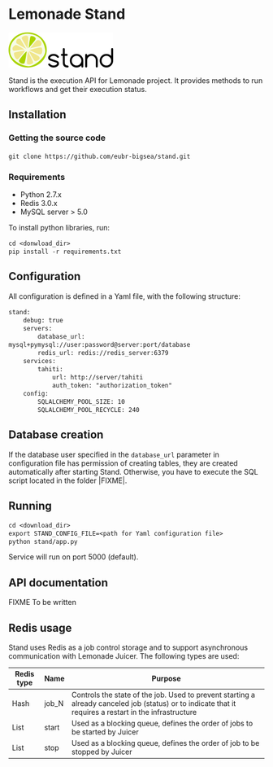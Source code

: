 # Lemonade Stand
[logo]: docs/img/stand.png "Lemonade Stand"

![alt text][logo]

Stand is the execution API for Lemonade project. It provides methods to run workflows and get their execution status.

## Installation
### Getting the source code

 `git clone https://github.com/eubr-bigsea/stand.git`

### Requirements
 - Python 2.7.x
 - Redis 3.0.x
 - MySQL server > 5.0

 To install python libraries, run:

 ```
 cd <donwload_dir>
 pip install -r requirements.txt
 ```

## Configuration
All configuration is defined in a Yaml file, with the following structure:

```
stand:
    debug: true
    servers:
        database_url: mysql+pymysql://user:password@server:port/database
        redis_url: redis://redis_server:6379
    services:
        tahiti:
            url: http://server/tahiti
            auth_token: "authorization_token"
    config:
        SQLALCHEMY_POOL_SIZE: 10
        SQLALCHEMY_POOL_RECYCLE: 240
```
## Database creation

If the database user specified in the `database_url` parameter in configuration file has permission of creating tables, 
they are created automatically after starting Stand. Otherwise, you have to execute the SQL script located in the folder |FIXME|.

## Running

```
cd <download_dir>
export STAND_CONFIG_FILE=<path for Yaml configuration file>
python stand/app.py
```
Service will run on port 5000 (default).

## API documentation

FIXME To be written

## Redis usage

Stand uses Redis as a job control storage and to support asynchronous
communication with Lemonade Juicer. The following types are used:

**Redis type** | **Name**  | **Purpose** 
------------|-------|---------
 Hash       | job_N | Controls the state of the job. Used to prevent starting a already canceled job (status) or to indicate that it requires a restart in the infrastructure
 List       | start | Used as a blocking queue, defines the order of jobs to be started by Juicer
 List       | stop  | Used as a blocking queue, defines the order of job to be stopped by Juicer

